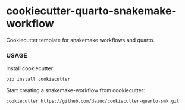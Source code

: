 # cookiecutter-quarto-snakemake-workflow

Cookiecutter template for snakemake workflows and quarto. 

### USAGE

Install cookiecutter:

```
pip install cookiecutter
```

Start creating a snakemake-workflow from cookiecutter:
```
cookiecutter https://github.com/daiuc/cookiecutter-quarto-smk.git
```

